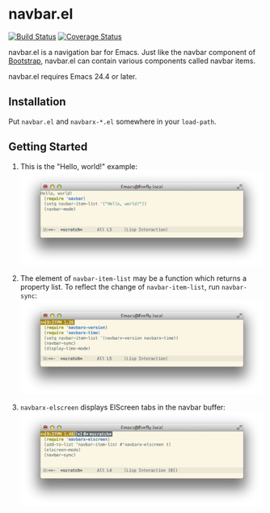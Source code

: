 navbar.el
=========

[![Build Status](https://img.shields.io/travis/papaeye/emacs-navbar.svg?style=flat)](https://travis-ci.org/papaeye/emacs-navbar)
[![Coverage Status](https://img.shields.io/coveralls/papaeye/emacs-navbar.svg?style=flat)](https://coveralls.io/r/papaeye/emacs-navbar?branch=master)

navbar.el is a navigation bar for Emacs.
Just like the navbar component of [Bootstrap](http://getbootstrap.com/),
navbar.el can contain various components called navbar items.

navbar.el requires Emacs 24.4 or later.


Installation
------------

Put `navbar.el` and `navbarx-*.el` somewhere in your `load-path`.


Getting Started
---------------

1. This is the "Hello, world!" example:
   ![](images/hello_world.png)

2. The element of `navbar-item-list` may be a function which returns a property list.  To reflect the change of `navbar-item-list`, run `navbar-sync`:
   ![](images/navbarx_time.png)

3. `navbarx-elscreen` displays ElScreen tabs in the navbar buffer:
   ![](images/navbarx_elscreen.png)
